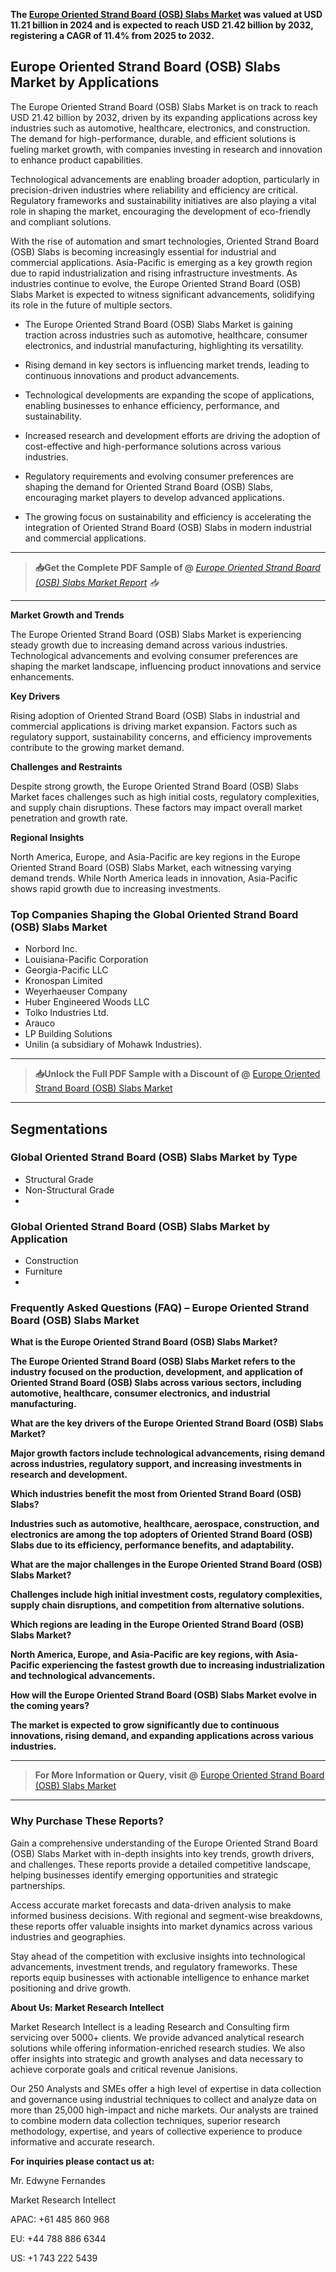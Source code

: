 <p><strong>The <a href="https://www.marketresearchintellect.com/download-sample/?rid=991456&amp;utm_source=Pulse-April-Europe&amp;utm_medium=852">Europe Oriented Strand Board (OSB) Slabs Market</a> was valued at USD 11.21 billion in 2024 and is expected to reach USD 21.42 billion by 2032, registering a CAGR of 11.4% from 2025 to 2032.</strong></p><h2>Europe Oriented Strand Board (OSB) Slabs Market by Applications&nbsp;</h2><p><p>The Europe Oriented Strand Board (OSB) Slabs Market is on track to reach USD 21.42 billion by 2032, driven by its expanding applications across key industries such as automotive, healthcare, electronics, and construction. The demand for high-performance, durable, and efficient solutions is fueling market growth, with companies investing in research and innovation to enhance product capabilities.</p><p>Technological advancements are enabling broader adoption, particularly in precision-driven industries where reliability and efficiency are critical. Regulatory frameworks and sustainability initiatives are also playing a vital role in shaping the market, encouraging the development of eco-friendly and compliant solutions.</p><p>With the rise of automation and smart technologies, Oriented Strand Board (OSB) Slabs is becoming increasingly essential for industrial and commercial applications. Asia-Pacific is emerging as a key growth region due to rapid industrialization and rising infrastructure investments. As industries continue to evolve, the Europe Oriented Strand Board (OSB) Slabs Market is expected to witness significant advancements, solidifying its role in the future of multiple sectors.</p></p><ul><li><p>The Europe Oriented Strand Board (OSB) Slabs Market is gaining traction across industries such as automotive, healthcare, consumer electronics, and industrial manufacturing, highlighting its versatility.</p></li><li><p>Rising demand in key sectors is influencing market trends, leading to continuous innovations and product advancements.</p></li><li><p>Technological developments are expanding the scope of applications, enabling businesses to enhance efficiency, performance, and sustainability.</p></li><li><p>Increased research and development efforts are driving the adoption of cost-effective and high-performance solutions across various industries.</p></li><li><p>Regulatory requirements and evolving consumer preferences are shaping the demand for Oriented Strand Board (OSB) Slabs, encouraging market players to develop advanced applications.</p></li><li><p>The growing focus on sustainability and efficiency is accelerating the integration of Oriented Strand Board (OSB) Slabs in modern industrial and commercial applications.</p></li></ul><hr /><blockquote><p><strong><span class="font-[700]">📥Get the Complete PDF Sample of @ </span></strong><em><span class="font-[700]"><a href="https://www.marketresearchintellect.com/download-sample/?rid=991456&amp;utm_source=Pulse-April-Europe&amp;utm_medium=852" target="_blank" data-tracking-control-name="article-ssr-frontend-pulse_little-text-block" data-tracking-will-navigate="" data-test-link="">Europe Oriented Strand Board (OSB) Slabs Market Report</a>&nbsp;📥</span></em></p></blockquote><hr /><p class="" data-start="77" data-end="360"><strong data-start="77" data-end="105">Market Growth and Trends</strong></p><p class="" data-start="77" data-end="360">The Europe Oriented Strand Board (OSB) Slabs Market is experiencing steady growth due to increasing demand across various industries. Technological advancements and evolving consumer preferences are shaping the market landscape, influencing product innovations and service enhancements.</p><p class="" data-start="362" data-end="606"><strong data-start="362" data-end="377">Key Drivers</strong></p><p class="" data-start="362" data-end="606">Rising adoption of Oriented Strand Board (OSB) Slabs in industrial and commercial applications is driving market expansion. Factors such as regulatory support, sustainability concerns, and efficiency improvements contribute to the growing market demand.</p><p class="" data-start="608" data-end="849"><strong data-start="608" data-end="637">Challenges and Restraints</strong></p><p class="" data-start="608" data-end="849">Despite strong growth, the Europe Oriented Strand Board (OSB) Slabs Market faces challenges such as high initial costs, regulatory complexities, and supply chain disruptions. These factors may impact overall market penetration and growth rate.</p><p class="" data-start="851" data-end="1095"><strong data-start="851" data-end="872">Regional Insights</strong></p><p class="" data-start="851" data-end="1095">North America, Europe, and Asia-Pacific are key regions in the Europe Oriented Strand Board (OSB) Slabs Market, each witnessing varying demand trends. While North America leads in innovation, Asia-Pacific shows rapid growth due to increasing investments.</p><p><h3>Top Companies Shaping the Global Oriented Strand Board (OSB) Slabs Market </h3><ul><li>Norbord Inc.</li><li>Louisiana-Pacific Corporation</li><li>Georgia-Pacific LLC</li><li>Kronospan Limited</li><li>Weyerhaeuser Company</li><li>Huber Engineered Woods LLC</li><li>Tolko Industries Ltd.</li><li>Arauco</li><li>LP Building Solutions</li><li>Unilin (a subsidiary of Mohawk Industries).</li></ul></p><hr /><blockquote><p><strong>📥Unlock the Full PDF Sample with a Discount of @</strong> <a href="https://www.marketresearchintellect.com/ask-for-discount/?rid=991456&amp;utm_source=Pulse-April-Europe&amp;utm_medium=852">Europe Oriented Strand Board (OSB) Slabs Market</a></p></blockquote><hr /><p><h2>Segmentations</h2><h3>Global Oriented Strand Board (OSB) Slabs Market by Type</h3><ul><li>Structural Grade</li><li>Non-Structural Grade</li><li></li></ul><h3>Global Oriented Strand Board (OSB) Slabs Market by Application</h3><ul><li>Construction</li><li>Furniture</li><li></li></ul></p><h3><strong>Frequently Asked Questions (FAQ) &ndash; Europe Oriented Strand Board (OSB) Slabs Market</strong></h3><p><strong>What is the Europe Oriented Strand Board (OSB) Slabs Market?</strong></p><p><strong>The Europe Oriented Strand Board (OSB) Slabs Market refers to the industry focused on the production, development, and application of Oriented Strand Board (OSB) Slabs across various sectors, including automotive, healthcare, consumer electronics, and industrial manufacturing.</strong></p><p><strong>What are the key drivers of the Europe Oriented Strand Board (OSB) Slabs Market?</strong></p><p><strong>Major growth factors include technological advancements, rising demand across industries, regulatory support, and increasing investments in research and development.</strong></p><p><strong>Which industries benefit the most from Oriented Strand Board (OSB) Slabs?</strong></p><p><strong>Industries such as automotive, healthcare, aerospace, construction, and electronics are among the top adopters of Oriented Strand Board (OSB) Slabs due to its efficiency, performance benefits, and adaptability.</strong></p><p><strong>What are the major challenges in the Europe Oriented Strand Board (OSB) Slabs Market?</strong></p><p><strong>Challenges include high initial investment costs, regulatory complexities, supply chain disruptions, and competition from alternative solutions.</strong></p><p><strong>Which regions are leading in the Europe Oriented Strand Board (OSB) Slabs Market?</strong></p><p><strong>North America, Europe, and Asia-Pacific are key regions, with Asia-Pacific experiencing the fastest growth due to increasing industrialization and technological advancements.</strong></p><p><strong>How will the Europe Oriented Strand Board (OSB) Slabs Market evolve in the coming years?</strong></p><p><strong>The market is expected to grow significantly due to continuous innovations, rising demand, and expanding applications across various industries.</strong></p><hr /><blockquote><p><span class="font-[700]"><strong>For More Information or Query, visit&nbsp;@</strong>&nbsp;</span><span class="font-[700]"><a href="https://www.marketresearchintellect.com/product/global-oriented-strand-board-osb-slabs-market/?utm_source=Linkedin&utm_medium=852" target="_blank" data-tracking-control-name="article-ssr-frontend-pulse_little-text-block" data-tracking-will-navigate="" data-test-link="">Europe Oriented Strand Board (OSB) Slabs Market</a></span></p></blockquote><hr /><h3><strong data-start="0" data-end="31">Why Purchase These Reports?</strong></h3><p class="" data-start="35" data-end="297">Gain a comprehensive understanding of the Europe Oriented Strand Board (OSB) Slabs Market with in-depth insights into key trends, growth drivers, and challenges. These reports provide a detailed competitive landscape, helping businesses identify emerging opportunities and strategic partnerships.</p><p class="" data-start="299" data-end="540">Access accurate market forecasts and data-driven analysis to make informed business decisions. With regional and segment-wise breakdowns, these reports offer valuable insights into market dynamics across various industries and geographies.</p><p class="" data-start="542" data-end="784">Stay ahead of the competition with exclusive insights into technological advancements, investment trends, and regulatory frameworks. These reports equip businesses with actionable intelligence to enhance market positioning and drive growth.</p><p><strong><span class="font-[700]">About Us: Market Research Intellect</span></strong></p><p><span class="">Market Research Intellect is a leading Research and Consulting firm servicing over 5000+ clients. We provide advanced analytical research solutions while offering information-enriched research studies.&nbsp;</span>We also offer insights into strategic and growth analyses and data necessary to achieve corporate goals and critical revenue Janisions.</p><p><span class="">Our 250 Analysts and SMEs offer a high level of expertise in data collection and governance using industrial techniques to collect and analyze data on more than 25,000 high-impact and niche markets. Our analysts are trained to combine modern data collection techniques, superior research methodology, expertise, and years of collective experience to produce informative and accurate research.</span></p><p><strong>For inquiries please contact us at:</strong></p><p>Mr. Edwyne Fernandes</p><p>Market Research Intellect</p><p>APAC: +61 485 860 968</p><p>EU: +44 788 886 6344</p><p>US: +1 743 222 5439</p>
